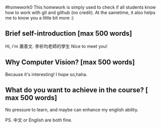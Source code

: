 #homework0
This homework is simply used to check if all students know how to work with git and github (no credit).
At the sametime, it also helps me to know you a little bit more :)

## Brief self-introduction [max 500 words]
Hi, i'm 蕭善文. 李祈均老師的學生
Nice to meet you!

## Why Computer Vision? [max 500 words]
Because it's interesting! I hope so,haha.

## What do you want to achieve in the course? [ max 500 words]
No pressure to learn, and maybe can enhance my english ability.


PS. 中文 or English are both fine.
